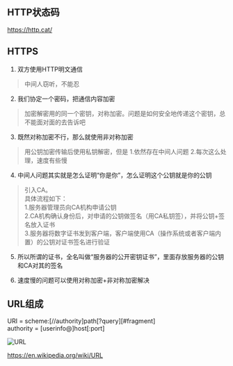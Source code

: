 ## HTTP状态码
https://http.cat/

## HTTPS
1. 双方使用HTTP明文通信
> 中间人窃听，不能忍

2. 我们协定一个密码，把通信内容加密
> 加密解密用的同一个密钥，对称加密。问题是如何安全地传递这个密钥，总不能面对面的去告诉吧

3. 既然对称加密不行，那么就使用非对称加密
> 用公钥加密传输后使用私钥解密，但是 1.依然存在中间人问题 2.每次这么处理，速度有些慢

4. 中间人问题其实就是怎么证明“你是你”，怎么证明这个公钥就是你的公钥
> 引入CA。  
具体流程如下：    
1.服务器管理员向CA机构申请公钥  
2.CA机构确认身份后，对申请的公钥做签名（用CA私钥签），并将公钥+签名放入证书  
3.服务器将数字证书发到客户端，客户端使用CA（操作系统或者客户端内置）的公钥对证书签名进行验证 

5. 所以所谓的证书，全名叫做“服务器的公开密钥证书”，里面存放服务器的公钥和CA对其的签名

6. 速度慢的问题可以使用对称加密+非对称加密解决

## URL组成
URI = scheme:[//authority]path[?query][#fragment]  
authority = [userinfo@]host[:port]

![URL](https://upload.wikimedia.org/wikipedia/commons/thumb/d/d6/URI_syntax_diagram.svg/1920px-URI_syntax_diagram.svg.png)

https://en.wikipedia.org/wiki/URL

